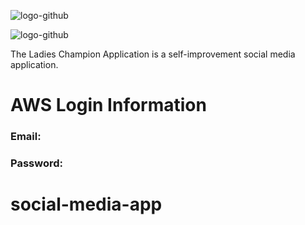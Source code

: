 ![logo-github](https://user-images.githubusercontent.com/20943614/30001247-4a71b278-9045-11e7-9967-7cc55d2a4ed7.png)

![logo-github](https://user-images.githubusercontent.com/20943614/43530731-864b850e-956b-11e8-9c0b-5468b74e080b.png)




The Ladies Champion Application is a self-improvement social media application. 

# AWS Login Information

### Email:


### Password: 


# social-media-app
